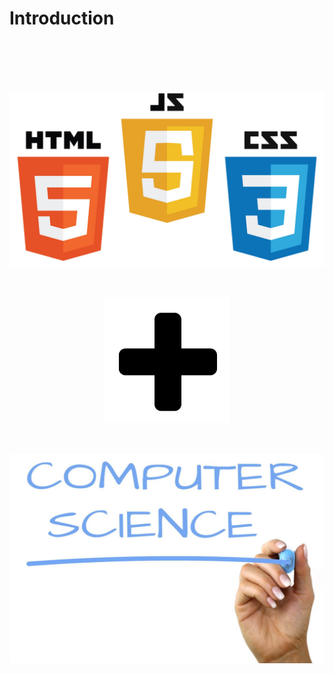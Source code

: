 # Introduction

<img src="./docs/images/introduction/HTMLCSSJS.jpeg" alt="HTML + CSS + JS" title="Logo HTML CSS JS" style="display:block; margin: 0 auto; margin-top:100px">

<img width= 200px; src="/docs/images/introduction/Plus Mark.png" alt="Plus" title="Logo Plus" style="display:block; margin: 0 auto; margin-top: 50px">

<img src="docs/images/introduction/computer-science.jpg" alt="computer science" title="Logo computer science" style="display:block; margin: 0 auto; margin-top: 50px">
